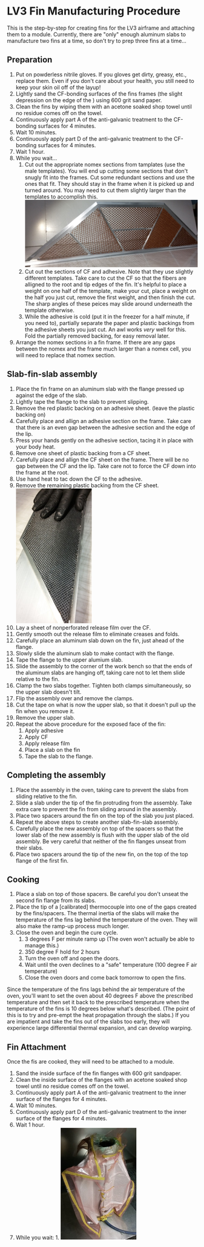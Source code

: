 # LV3 Fin Manufacturing Procedure

This is the step-by-step for creating fins for the LV3 airframe and attaching them to a module. 
Currently, there are "only" enough aluminum slabs to manufacture two fins at a time, so don't try to prep three fins at a time...

## Preparation
1. Put on powderless nitrile gloves. If you gloves get dirty, greasy, etc., replace them. Even if you don't care about your health, you still need to keep your skin oil off of the layup!
1. Lightly sand the CF-bonding surfaces of the fins frames (the slight depression on the edge of the ) using 600 grit sand paper.
1. Clean the fins by wiping them with an acetone soaked shop towel until no residue comes off on the towel. 
1. Continuously apply part A of the anti-galvanic treatment to the CF-bonding surfaces for 4 minutes.
1. Wait 10 minutes.
1. Continuously apply part D of the anti-galvanic treatment to the CF-bonding surfaces for 4 minutes.
1. Wait 1 hour.
1. While you wait... 
	1. Cut out the appropriate nomex sections from tamplates (use the male templates). You will end up cutting some sections that don't snugly fit into the frames. Cut some redundant sections and use the ones that fit. They should stay in the frame when it is picked up and turned around. You may need to cut them slightly larger than the templates to accomplish this.
	![A fin frame with the nomex sections inserted between the supports.](../img/finNomex.jpg)
	1. Cut out the sections of CF and adhesive. Note that they use slightly different templates. Take care to cut the CF so that the fibers are alligned to the root and tip edges of the fin. It's helpful to place a weight on one half of the template, make your cut, place a weight on the half you just cut, remove the first weight, and then finish the cut. The sharp angles of these peices may slide around underneath the template otherwise.
	1. While the adhesive is cold (put it in the freezer for a half minute, if you need to), partially separate the paper and plastic backings from the adhesive sheets you just cut. An awl works *very* well for this. Fold the partially removed backing, for easy removal later.
1. Arrange the nomex sections in a fin frame. If there are any gaps between the nomex and the frame much larger than a nomex cell, you will need to replace that nomex section.

## Slab-fin-slab assembly
1. Place the fin frame on an aluminum slab with the flange pressed up against the edge of the slab. 
1. Lightly tape the flange to the slab to prevent slipping. 
1. Remove the red plastic backing on an adhesive sheet. (leave the plastic backing on)
1. Carefully place and allign an adhesive section on the frame. Take care that there is an even gap between the adhesive section and the edge of the lip.
1. Press your hands gently on the adhesive section, tacing it in place with your body heat.
1. Remove one sheet of plastic backing from a CF sheet.
1. Carefully place and allign the CF sheet on the frame. There will be no gap between the CF and the lip. Take care not to force the CF down into the frame at the root.
1. Use hand heat to tac down the CF to the adhesive. 
1. Remove the remaining plastic backing from the CF sheet. 
![A single fin with nomex, adhesive, and CF in place.](../img/finCF.jpg)
1. Lay a sheet of nonperforated release film over the CF. 
1. Gently smooth out the release film to eliminate creases and folds. 
1. Carefully place an aluminum slab down on the fin, just ahead of the flange.
1. Slowly slide the aluminum slab to make contact with the flange. 
1. Tape the flange to the upper alumium slab. 
1. Slide the assembly to the corner of the work bench so that the ends of the aluminum slabs are hanging off, taking care not to let them slide relative to the fin.
1. Clamp the two slabs together. Tighten both clamps simultaneously, so the upper slab doesn't tilt.
1. Flip the assembly over and remove the clamps.
1. Cut the tape on what is now the upper slab, so that it doesn't pull up the fin when you remove it.
1. Remove the upper slab. 
1. Repeat the above procedure for the exposed face of the fin:
	1. Apply adhesive
	1. Apply CF
	1. Apply release film
	1. Place a slab on the fin
	1. Tape the slab to the flange.

## Completing the assembly
1. Place the assembly in the oven, taking care to prevent the slabs from sliding relative to the fin.
1. Slide a slab under the tip of the fin protruding from the assembly. Take extra care to prevent the fin from sliding around in the assembly.
1. Place two spacers around the fin on the top of the slab you just placed.
1. Repeat the above steps to create another slab-fin-slab assembly.
1. Carefully place the new assembly on top of the spacers so that the lower slab of the new assembly is flush with the upper slab of the old assembly. Be very careful that neither of the fin flanges unseat from their slabs. 
1. Place two spacers around the tip of the new fin, on the top of the top flange of the first fin. 

## Cooking
1. Place a slab on top of those spacers. Be careful you don't unseat the second fin flange from its slabs. 
1. Place the tip of a \[calibrated\] thermocouple into one of the gaps created by the fins/spacers. The thermal inertia of the slabs will make the temperature of the fins lag behind the temperature of the oven. They will also make the ramp-up process much longer. 
1. Close the oven and begin the cure cycle. 
	1. 3 degrees F per minute ramp up (The oven won't actually be able to manage this.)
	1. 350 degree F hold for 2 hours
	1. Turn the oven off and open the doors.
	1. Wait until the oven declines to a "safe" temperature (100 degree F air temperature)
	1. Close the oven doors and come back tomorrow to open the fins.

Since the temperature of the fins lags behind the air temperature of the oven, you'll want to set the oven about 40 degrees F above the prescribed temperature and then set it back to the prescribed temperature when the temperature of the fins is 10 degrees below what's described. (The point of this is to try and pre-empt the heat propagation through the slabs.) 
If you are impatient and take the fins out of the slabs too early, they will experience large differential thermal expansion, and can develop warping. 

## Fin Attachment
Once the fis are cooked, they will need to be attached to a module. 

1. Sand the inside surface of the fin flanges with 600 grit sandpaper.
1. Clean the inside surface of the flanges with an acetone soaked shop towel until no residue comes off on the towel.
1. Continuously apply part A of the anti-galvanic treatment to the inner surface of the flanges for 4 minutes.
1. Wait 10 minutes.
1. Continuously apply part D of the anti-galvanic treatment to the inner surface of the flanges for 4 minutes.
1. Wait 1 hour.
1. While you wait: 
	1. 
![A fin can being vacuum bagged to attach the fins to the module.](../img/finVacBag.jpg)
